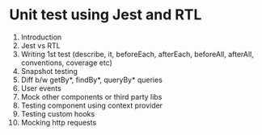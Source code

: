 # Unit test using Jest and RTL

1. Introduction
2. Jest vs RTL
3. Writing 1st test (describe, it, beforeEach, afterEach, beforeAll, afterAll, conventions, coverage etc)
4. Snapshot testing
5. Diff b/w getBy*, findBy*, queryBy\* queries
6. User events
7. Mock other components or third party libs
8. Testing component using context provider
9. Testing custom hooks
10. Mocking http requests
